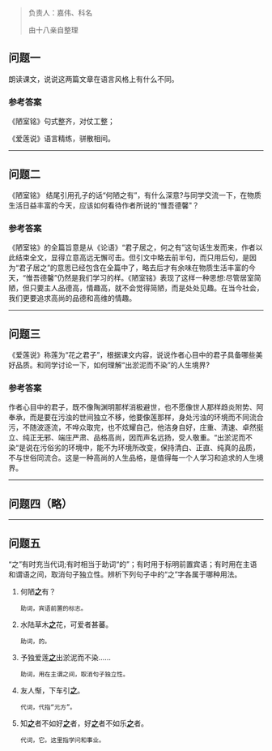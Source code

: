 > 负责人：嘉伟、科名
>
> 由十八亲自整理

## 问题一

朗读课文，说说这两篇文章在语言风格上有什么不同。

### 参考答案

《陋室铭》句式整齐，对仗工整；

《爱莲说》语言精练，骈散相间。



------



## 问题二

《陋室铭》 结尾引用孔子的话“何陋之有”，有什么深意?与同学交流一下，在物质生活日益丰富的今天，应该如何看待作者所说的“惟吾德馨"？

### 参考答案

《陋室铭》的全篇旨意是从《论语》“君子居之，何之有”这句话生发而来，作者以此结束全文，显得立意高远无懈可击。但引文中略去前半句，而只用后句，是因为“君子居之”的意思已经包含在全篇中了，略去后才有余味在物质生活丰富的今天，“惟吾德馨”仍然是我们学习的样。《陋室铭》表现了这样一种思想:尽管居室简陋，但只要主人品德高，情趣高，就不会觉得简陋，而是处处见趣。在当今社会，我们更要追求高尚的品德和高维的情趣。



------



## 问题三

《爱莲说》称莲为“花之君子”，根据课文内容，说说作者心目中的君子具备哪些美好品质。和同学讨论一下，如何理解“出淤泥而不染”的人生境界?

### 参考答案

作者心目中的君子，既不像陶渊明那样消极避世，也不愿像世人那样趋炎附势、阿奉承，而是要在污浊的世间独立不移，他要像莲那样，身处污浊的环境而不同流合污，不随波逐流，不哗众取完，也不炫耀自己，他洁身自好，庄重、清速、卓然挺立、纯正无邪、端庄严肃、品格高尚，因而声名远扬，受人敬重。“出淤泥而不染“是说在污俗劣的环境中，能不为环境所改变，保持清白、正直、纯真的品质，不与世俗同流合。这是一种高尚的人生品格，是值得每一个人学习和追求的人生境界。



------

## 问题四（略）

------



## 问题五

“之”有时充当代词;有时相当于助词“的”；有时用于标明前置宾语；有时用在主语和谓语之间，取消句子独立性。辨析下列句子中的“之”字各属于哪种用法。

1. 何陋<u>**之**</u>有？

   `助词，宾语前置的标志。`

2. 水陆草木<u>**之**</u>花，可爱者甚蕃。

   `助词，的。`

3. 予独爱莲<u>**之**</u>出淤泥而不染……

   `助词，用在主谓之间，取消句子独立性。`

4. 友人惭，下车引<u>**之**</u>。

   `代词，代指“元方”。`

5. 知<u>**之**</u>者不如好<u>**之**</u>者，好<u>**之**</u>者不如乐<u>**之**</u>者。

   `代词，它。这里指学问和事业。`